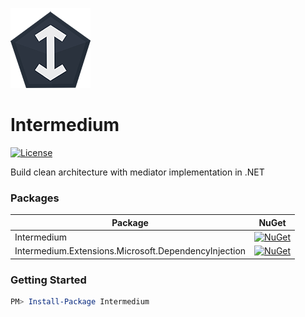 [![Logo](https://raw.githubusercontent.com/alexander-trishin/Intermedium/master/build/logo_128x128.png)](https://github.com/alexander-trishin/Intermedium/blob/master/build/logo_128x128.png)

Intermedium
=====

[![License](https://img.shields.io/github/license/alexander-trishin/Intermedium)](https://github.com/alexander-trishin/Intermedium/blob/master/LICENSE.txt)

Build clean architecture with mediator implementation in .NET

### Packages

| Package | NuGet |
| ------- | ----- |
| Intermedium | [![NuGet](https://img.shields.io/nuget/v/Intermedium)](https://www.nuget.org/packages/Intermedium) |
| Intermedium.Extensions.Microsoft.DependencyInjection | [![NuGet](https://img.shields.io/nuget/v/Intermedium.Extensions.Microsoft.DependencyInjection)](https://www.nuget.org/packages/Intermedium.Extensions.Microsoft.DependencyInjection) |

### Getting Started

```powershell
PM> Install-Package Intermedium
```